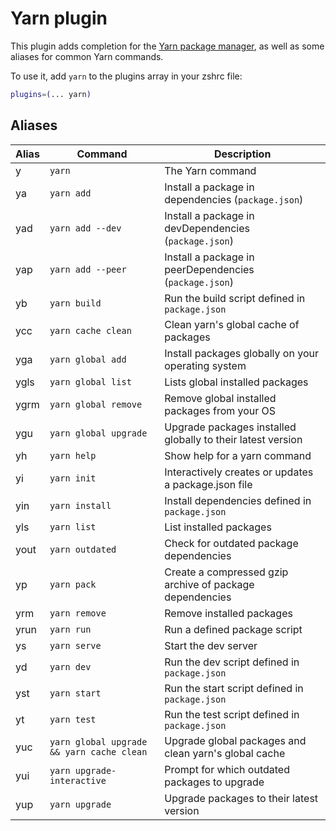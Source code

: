 # Yarn plugin

This plugin adds completion for the [Yarn package manager](https://yarnpkg.com/en/),
as well as some aliases for common Yarn commands.

To use it, add `yarn` to the plugins array in your zshrc file:

```zsh
plugins=(... yarn)
```

## Aliases

| Alias | Command                                   | Description                                                 |
|-------|-------------------------------------------|-------------------------------------------------------------|
| y     | `yarn`                                    | The Yarn command                                            |
| ya    | `yarn add`                                | Install a package in dependencies (`package.json`)          |
| yad   | `yarn add --dev`                          | Install a package in devDependencies (`package.json`)       |
| yap   | `yarn add --peer`                         | Install a package in peerDependencies (`package.json`)      |
| yb    | `yarn build`                              | Run the build script defined in `package.json`              |
| ycc   | `yarn cache clean`                        | Clean yarn's global cache of packages                       |
| yga   | `yarn global add`                         | Install packages globally on your operating system          |
| ygls  | `yarn global list`                        | Lists global installed packages                             |
| ygrm  | `yarn global remove`                      | Remove global installed packages from your OS               |
| ygu   | `yarn global upgrade`                     | Upgrade packages installed globally to their latest version |
| yh    | `yarn help`                               | Show help for a yarn command                                |
| yi    | `yarn init`                               | Interactively creates or updates a package.json file        |
| yin   | `yarn install`                            | Install dependencies defined in `package.json`              |
| yls   | `yarn list`                               | List installed packages                                     |
| yout  | `yarn outdated`                           | Check for outdated package dependencies                     |
| yp    | `yarn pack`                               | Create a compressed gzip archive of package dependencies    |
| yrm   | `yarn remove`                             | Remove installed packages                                   |
| yrun  | `yarn run`                                | Run a defined package script                                |
| ys    | `yarn serve`                              | Start the dev server                                        |
| yd    | `yarn dev`                                | Run the dev script defined in `package.json`                |
| yst   | `yarn start`                              | Run the start script defined in `package.json`              |
| yt    | `yarn test`                               | Run the test script defined in `package.json`               |
| yuc   | `yarn global upgrade && yarn cache clean` | Upgrade global packages and clean yarn's global cache       |
| yui   | `yarn upgrade-interactive`                | Prompt for which outdated packages to upgrade               |
| yup   | `yarn upgrade`                            | Upgrade packages to their latest version                    |
